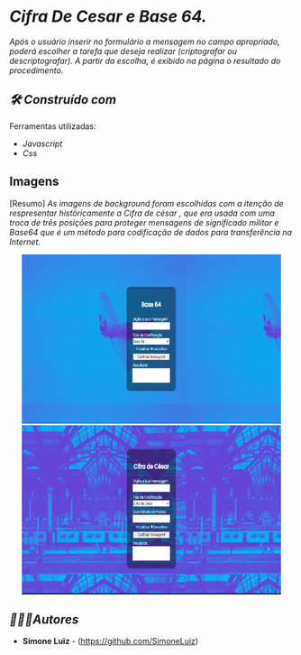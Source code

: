 # *Cifra De Cesar e Base 64.*
*Após o usuário inserir no formulário a mensagem no campo apropriado, poderá escolher a tarefa que deseja realizar 
(criptografar ou descriptografar). A partir da escolha, é exibido na página o resultado do procedimento.*

## *🛠️ Construído com*
Ferramentas utilizadas:
* *Javascript* 
* *Css*

## Imagens 
[Resumo] *As imagens de background foram escolhidas com a itenção de respresentar históricamente 
a Cifra de césar , que era usada com uma troca de três posições para proteger mensagens de significado militar
e Base64 que é um método para codificação de dados para transferência na Internet.*

<p align="center">
  <img width="460" height="300" src="./assets/Base64PAgina.png">
   <img width="460" height="300" src="./assets/CifraDeCesarPagina.png">
</p>

## *🙋🏻‍♀️Autores*
* **Simone Luiz** - (https://github.com/SimoneLuiz)

